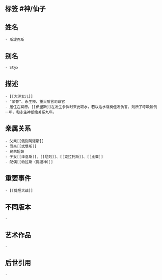 ## 标签  #神/仙子
## 姓名
	- 斯堤克斯
## 别名
	- Styx
## 描述
	- [[大洋女儿]]
	- “荣誉”、永生神、重大誓言司命官
	- 居住在冥府，[[伊里斯]]在发生争执时来此取水，若以这水浇奠但发伪誓，则断了呼吸躺倒一年，和永生神断绝关系九年。
## 亲属关系
	- 父亲[[俄刻阿诺斯]]
	- 母亲[[忒堤斯]]
	- 兄弟姐妹
	- 子女[[泽洛斯]]、[[尼刻]]、[[克拉托斯]]、[[比亚]]
	- 配偶[[帕拉斯（提坦神）]]
## 重要事件
	- [[提坦大战]]
## 不同版本
	-
## 艺术作品
	-
## 后世引用
	-
